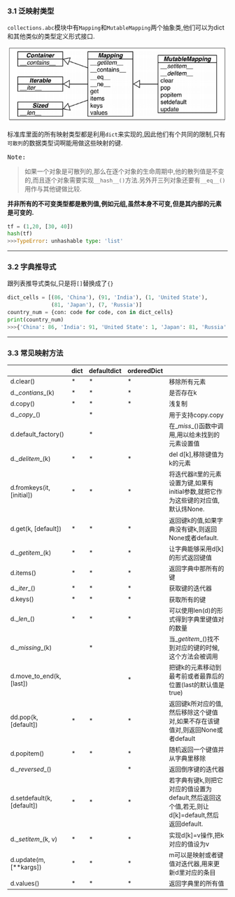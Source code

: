 ### 3.1 泛映射类型

`collections.abc`模块中有`Mapping`和`MutableMapping`两个抽象类,他们可以为dict和其他类似的类型定义形式接口.

![image-20200807142252550](./img/image-20200807142252550.png)

标准库里面的所有映射类型都是利用`dict`来实现的,因此他们有个共同的限制,只有`可散列`的数据类型词啊能用做这些映射的键.

<kbd>Note:</kbd>

> 如果一个对象是可散列的,那么在逐个对象的生命周期中,他的散列值是不变的,而且逐个对象需要实现`__hash__()`方法.另外开三列对象还要有`__eq__()`用作与其他键做比较.

**并非所有的不可变类型都是散列值,例如元组,虽然本身不可变,但是其内部的元素是可变的.**

```python
tf = (1,20, [30, 40])
hash(tf)
>>>TypeError: unhashable type: 'list'
```

---

### 3.2 字典推导式

跟列表推导式类似,只是将`[]`替换成了`{}`

```python
dict_cells = [(86, 'China'), (91, 'India'), (1, 'United State'),
              (81, 'Japan'), (7, 'Russia')]
country_num = {con: code for code, con in dict_cells}
print(country_num)
>>>{'China': 86, 'India': 91, 'United State': 1, 'Japan': 81, 'Russia': 7}
```

---

### 3.3 常见映射方法

|                            | dict | defaultdict | orderedDict |                                                              |
| -------------------------- | ---- | ----------- | ----------- | ------------------------------------------------------------ |
| d.clear()                  | *    | *           | *           | 移除所有元素                                                 |
| d.\__contians__(k)         | *    | *           | *           | 是否存在k                                                    |
| d.copy()                   | *    | *           | *           | 浅复制                                                       |
| d.\__copy__()              |      | *           |             | 用于支持copy.copy                                            |
| d.default_factory()        |      | *           |             | 在\__miss__()函数中调用,用以给未找到的元素设置值             |
| d.\__delitem__(k)          | *    | *           | *           | del d[k],移除键值为k的元素                                   |
| d.fromkeys(it, [initial])  | *    | *           | *           | 将迭代器it里的元素设置为键,如果有initial参数,就把它作为这些键的对应值,默认炜None. |
| d.get(k, [default])        | *    | *           | *           | 返回键k的值,如果字典没有键k,则返回 None或者default.          |
| d.\__getitem__(k)          | *    | *           | *           | 让字典能够采用d[k]的形式返回键值                             |
| d.items()                  | *    | *           | *           | 返回字典中那所有的键                                         |
| d.\__iter__()              | *    | *           | *           | 获取键的迭代器                                               |
| d.keys()                   | *    | *           | *           | 获取所有的键                                                 |
| d.\__len__()               | *    | *           | *           | 可以使用len(d)的形式得到字典里键值对的数量                   |
| d.\__missing__(k)          |      | *           |             | 当\__getitem__()找不到对应的键的时候,这个方法会被调用        |
| d.move_to_end(k,[last])    |      |             | *           | 把键k的元素移动到最考前或者最靠后的位置(last的默认值是true)  |
| dd.pop(k, [default])       | *    | *           | *           | 返回键k所对应的值,然后移除这个键值对,如果不存在该键值对,则返回None或者default |
| d.popitem()                | *    | *           | *           | 随机返回一个键值并从字典里移除                               |
| d.\__reversed__()          |      |             | *           | 返回倒序键的迭代器                                           |
| d.setdefault(k, [default]) | *    | *           | *           | 若字典有键k,则把它对应的值设置为default,然后返回这个值,若无,则让d[k]=default,然后返回default. |
| d.\__setitem__(k, v)       | *    | *           | *           | 实现d[k]=v操作,把k对应的值设为v                              |
| d.update(m, [**kargs])     | *    | *           | *           | m可以是映射或者键值对迭代器,用来更新d里对应的条目            |
| d.values()                 | *    | *           | *           | 返回字典里的所有值                                           |



​	